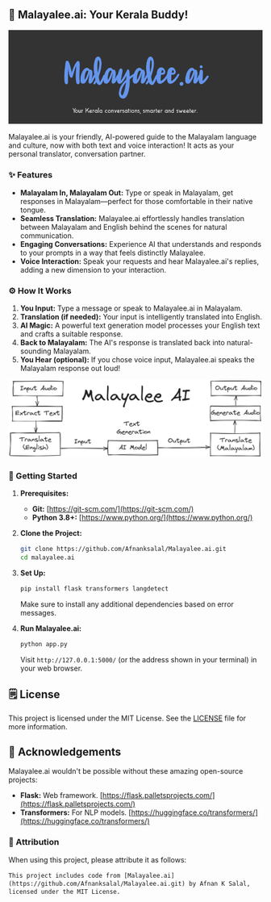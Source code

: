 ## 🌴 Malayalee.ai: Your Kerala Buddy!

![Image Placeholder](malayalee-ai.png)

Malayalee.ai is your friendly, AI-powered guide to the Malayalam language and culture, now with both text and voice interaction! It acts as your personal translator, conversation partner.

### ✨ Features

- **Malayalam In, Malayalam Out:** Type or speak in Malayalam, get responses in Malayalam—perfect for those comfortable in their native tongue.
- **Seamless Translation:**  Malayalee.ai effortlessly handles translation between Malayalam and English behind the scenes for natural communication.
- **Engaging Conversations:** Experience AI that understands and responds to your prompts in a way that feels distinctly Malayalee.
- **Voice Interaction:** Speak your requests and hear Malayalee.ai's replies, adding a new dimension to your interaction. 

### ⚙️ How It Works

1. **You Input:** Type a message or speak to Malayalee.ai in Malayalam.
2. **Translation (if needed):**  Your input is intelligently translated into English.
3. **AI Magic:** A powerful text generation model processes your English text and crafts a suitable response.
4. **Back to Malayalam:** The AI's response is translated back into natural-sounding Malayalam.
5. **You Hear (optional):** If you chose voice input, Malayalee.ai speaks the Malayalam response out loud! 

![Image Placeholder](workflow.png)

### 🚀 Getting Started 

1. **Prerequisites:**
   - **Git:**  [https://git-scm.com/](https://git-scm.com/)
   - **Python 3.8+:** [https://www.python.org/](https://www.python.org/)

2. **Clone the Project:**
   ```bash
   git clone https://github.com/Afnanksalal/Malayalee.ai.git 
   cd malayalee.ai
   ```

3. **Set Up:**
     ```bash
   pip install flask transformers langdetect
   ```
   Make sure to install any additional dependencies based on error messages.

4. **Run Malayalee.ai:**
   ```bash
   python app.py
   ```
   Visit `http://127.0.0.1:5000/` (or the address shown in your terminal) in your web browser.

## 🗒️ License

This project is licensed under the MIT License. See the [LICENSE](LICENSE) file for more information.

## 📝 Acknowledgements

Malayalee.ai wouldn't be possible without these amazing open-source projects:

- **Flask:**  Web framework. [https://flask.palletsprojects.com/](https://flask.palletsprojects.com/)
- **Transformers:**  For NLP models. [https://huggingface.co/transformers/](https://huggingface.co/transformers/)

### 🫶 Attribution

When using this project, please attribute it as follows:

```
This project includes code from [Malayalee.ai](https://github.com/Afnanksalal/Malayalee.ai.git) by Afnan K Salal, licensed under the MIT License.
``` 
